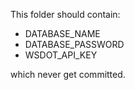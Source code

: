 This folder should contain:

- DATABASE_NAME
- DATABASE_PASSWORD
- WSDOT_API_KEY

which never get committed.
